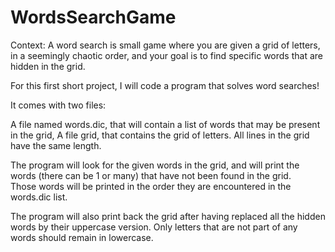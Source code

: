 # WordsSearchGame

Context:
A word search is small game where you are given a grid of letters, in a seemingly chaotic order, and your goal is to find specific words that are hidden in the grid.

For this first short project, I will code a program that solves word searches!

It comes with two files:

A file named words.dic, that will contain a list of words that may be present in the grid,
A file grid, that contains the grid of letters. All lines in the grid have the same length.

The program will look for the given words in the grid, and will print the words (there can be 1 or many) that have not been found in the grid. \
Those words will be printed in the order they are encountered in the words.dic list.

The program will also print back the grid after having replaced all the hidden words by their uppercase version. Only letters that are not part of any words should remain in lowercase.

